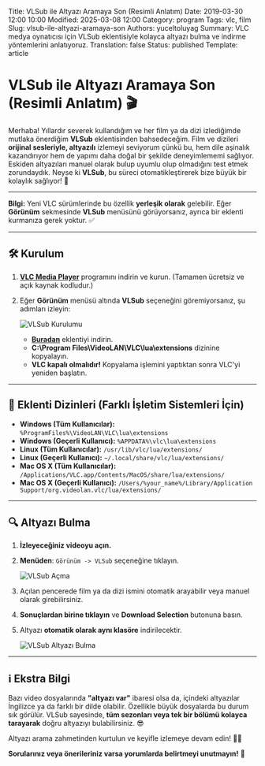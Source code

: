 Title: VLSub ile Altyazı Aramaya Son (Resimli Anlatım)
Date: 2019-03-30 12:00 10:00
Modified: 2025-03-08 12:00
Category: program
Tags: vlc, film
Slug: vlsub-ile-altyazi-aramaya-son
Authors: yuceltoluyag
Summary: VLC medya oynatıcısı için VLSub eklentisiyle kolayca altyazı bulma ve indirme yöntemlerini anlatıyoruz.
Translation: false
Status: published
Template: article

# VLSub ile Altyazı Aramaya Son (Resimli Anlatım) 🎬

Merhaba! Yıllardır severek kullandığım ve her film ya da dizi izlediğimde mutlaka önerdiğim **VLSub** eklentisinden bahsedeceğim. Film ve dizileri **orijinal sesleriyle, altyazılı** izlemeyi seviyorum çünkü bu, hem dile aşinalık kazandırıyor hem de yapımı daha doğal bir şekilde deneyimlememi sağlıyor. Eskiden altyazıları manuel olarak bulup uyumlu olup olmadığını test etmek zorundaydık. Neyse ki **VLSub**, bu süreci otomatikleştirerek bize büyük bir kolaylık sağlıyor! 🚀

---



<div class="info-box tip">
<b>Bilgi:</b> Yeni VLC sürümlerinde bu özellik <b>yerleşik olarak</b> gelebilir. Eğer <b>Görünüm</b> sekmesinde <b>VLSub</b> menüsünü görüyorsanız, ayrıca bir eklenti kurmanıza gerek yoktur. ✅
</div>

---

## 🛠 Kurulum

1. **[VLC Media Player](https://www.videolan.org/vlc/index.tr.html)** programını indirin ve kurun. (Tamamen ücretsiz ve açık kaynak kodludur.)
2. Eğer **Görünüm** menüsü altında **VLSub** seçeneğini göremiyorsanız, şu adımları izleyin:

   ![VLSub Kurulumu](/images/vlsub0.png)

   - **[Buradan](https://addons.videolan.org/p/1154045/)** eklentiyi indirin.
   - **C:\Program Files\VideoLAN\VLC\lua\extensions** dizinine kopyalayın.
   - **VLC kapalı olmalıdır!** Kopyalama işlemini yaptıktan sonra VLC'yi yeniden başlatın.

---

## 📂 Eklenti Dizinleri (Farklı İşletim Sistemleri İçin)

- **Windows (Tüm Kullanıcılar):** `%ProgramFiles%\VideoLAN\VLC\lua\extensions`
- **Windows (Geçerli Kullanıcı):** `%APPDATA%\vlc\lua\extensions`
- **Linux (Tüm Kullanıcılar):** `/usr/lib/vlc/lua/extensions/`
- **Linux (Geçerli Kullanıcı):** `~/.local/share/vlc/lua/extensions/`
- **Mac OS X (Tüm Kullanıcılar):** `/Applications/VLC.app/Contents/MacOS/share/lua/extensions/`
- **Mac OS X (Geçerli Kullanıcı):** `/Users/%your_name%/Library/Application Support/org.videolan.vlc/lua/extensions/`

---

## 🔍 Altyazı Bulma

1. **İzleyeceğiniz videoyu açın.**
2. **Menüden**: `Görünüm -> VLSub` seçeneğine tıklayın.

   ![VLSub Açma](/images/vlbsub.png)

3. Açılan pencerede film ya da dizi ismini otomatik arayabilir veya manuel olarak girebilirsiniz.
4. **Sonuçlardan birine tıklayın** ve **Download Selection** butonuna basın.
5. Altyazı **otomatik olarak aynı klasöre** indirilecektir.

   ![VLSub Altyazı Bulma](/images/vlsub1.png)

---

## ℹ️ Ekstra Bilgi

Bazı video dosyalarında **"altyazı var"** ibaresi olsa da, içindeki altyazılar İngilizce ya da farklı bir dilde olabilir. Özellikle büyük dosyalarda bu durum sık görülür. VLSub sayesinde, **tüm sezonları veya tek bir bölümü kolayca tarayarak** doğru altyazıyı bulabilirsiniz. 😎

Altyazı arama zahmetinden kurtulun ve keyifle izlemeye devam edin! 🎥🍿

**Sorularınız veya önerileriniz varsa yorumlarda belirtmeyi unutmayın!** 🤗